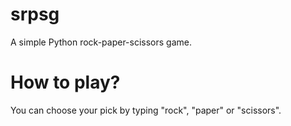 # srpsg
A simple Python rock-paper-scissors game.


# How to play?
You can choose your pick by typing "rock", "paper" or "scissors".
